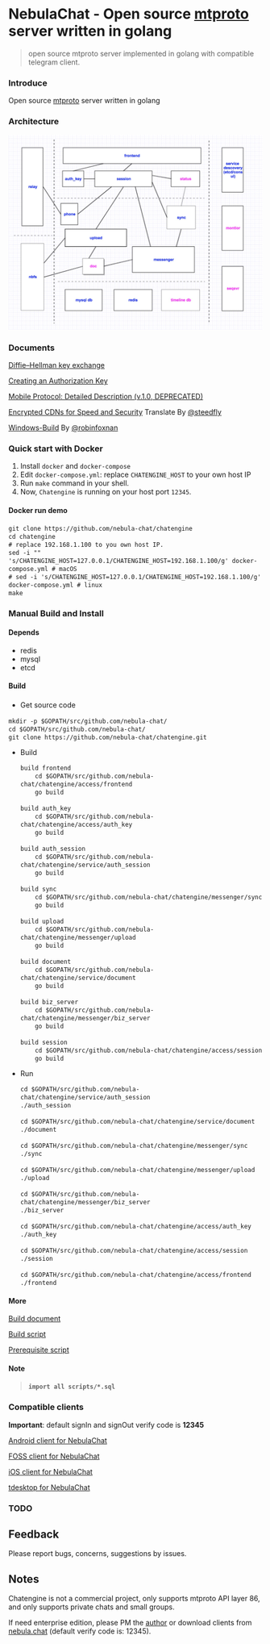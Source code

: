 # NebulaChat - Open source [mtproto](https://core.telegram.org/mtproto) server written in golang
> open source mtproto server implemented in golang with compatible telegram client.

### Introduce
Open source [mtproto](https://core.telegram.org/mtproto) server written in golang

### Architecture
![Architecture](doc/image/architecture-001.jpeg)

### Documents
[Diffie–Hellman key exchange](doc/dh-key-exchange.md)

[Creating an Authorization Key](doc/Creating_an_Authorization_Key.md)

[Mobile Protocol: Detailed Description (v.1.0, DEPRECATED)](doc/Mobile_Protocol-Detailed_Description_v.1.0_DEPRECATED.md)

[Encrypted CDNs for Speed and Security](doc/cdn.md) Translate By [@steedfly](https://github.com/steedfly)

[Windows-Build](doc/windows-build.md) By [@robinfoxnan](https://github.com/robinfoxnan)

### Quick start with Docker

1. Install `docker` and `docker-compose`
2. Edit `docker-compose.yml`: replace `CHATENGINE_HOST` to your own host IP
3. Run `make` command in your shell.
4. Now, `Chatengine` is running on your host port `12345`.

#### Docker run demo

```shell
git clone https://github.com/nebula-chat/chatengine
cd chatengine
# replace 192.168.1.100 to you own host IP.
sed -i "" 's/CHATENGINE_HOST=127.0.0.1/CHATENGINE_HOST=192.168.1.100/g' docker-compose.yml # macOS
# sed -i 's/CHATENGINE_HOST=127.0.0.1/CHATENGINE_HOST=192.168.1.100/g' docker-compose.yml # linux
make
```

### Manual Build and Install
#### Depends
- redis
- mysql
- etcd

#### Build

- Get source code　
```
mkdir -p $GOPATH/src/github.com/nebula-chat/
cd $GOPATH/src/github.com/nebula-chat/
git clone https://github.com/nebula-chat/chatengine.git

```

- Build
    ```
    build frontend
        cd $GOPATH/src/github.com/nebula-chat/chatengine/access/frontend
        go build
    
    build auth_key
        cd $GOPATH/src/github.com/nebula-chat/chatengine/access/auth_key
        go build

    build auth_session
        cd $GOPATH/src/github.com/nebula-chat/chatengine/service/auth_session
        go build
        
    build sync
        cd $GOPATH/src/github.com/nebula-chat/chatengine/messenger/sync
        go build
    
    build upload
        cd $GOPATH/src/github.com/nebula-chat/chatengine/messenger/upload
        go build
    
    build document
        cd $GOPATH/src/github.com/nebula-chat/chatengine/service/document
        go build

    build biz_server
        cd $GOPATH/src/github.com/nebula-chat/chatengine/messenger/biz_server
        go build
        
    build session
        cd $GOPATH/src/github.com/nebula-chat/chatengine/access/session
        go build
    ```

- Run
    ```
    cd $GOPATH/src/github.com/nebula-chat/chatengine/service/auth_session
    ./auth_session
    
    cd $GOPATH/src/github.com/nebula-chat/chatengine/service/document
    ./document

    cd $GOPATH/src/github.com/nebula-chat/chatengine/messenger/sync
    ./sync
    
    cd $GOPATH/src/github.com/nebula-chat/chatengine/messenger/upload
    ./upload

    cd $GOPATH/src/github.com/nebula-chat/chatengine/messenger/biz_server
    ./biz_server

    cd $GOPATH/src/github.com/nebula-chat/chatengine/access/auth_key
    ./auth_key

    cd $GOPATH/src/github.com/nebula-chat/chatengine/access/session
    ./session
    
    cd $GOPATH/src/github.com/nebula-chat/chatengine/access/frontend
    ./frontend
    ```

#### More
[Build document](doc/build.md)

[Build script](scripts/build.sh)

[Prerequisite script](scripts/prerequisite.sh)


#### **Note**
> **`import all scripts/*.sql`**

### Compatible clients
**Important**: default signIn and signOut verify code is **12345**

[Android client for NebulaChat](https://github.com/nebula-chat/clients/tree/master/Telegram-Android)

[FOSS client for NebulaChat](https://github.com/nebula-chat/clients/tree/master/Telegram-FOSS)

[iOS client for NebulaChat](https://github.com/nebula-chat/clients/tree/master/Telegram-iOS)

[tdesktop for NebulaChat](https://github.com/nebula-chat/clients/tree/master/tdesktop)


### TODO

## Feedback
Please report bugs, concerns, suggestions by issues.

## Notes
Chatengine is not a commercial project, only supports mtproto API layer 86, and only supports private chats and small groups. 

If need enterprise edition, please PM the [author](https://t.me/benqi) or download clients from [nebula.chat](https://nebula.chat) (default verify code is: 12345).
